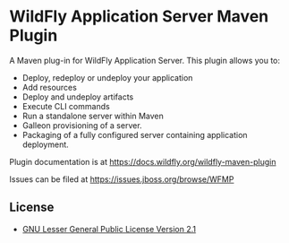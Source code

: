 WildFly Application Server Maven Plugin
=====================================

A Maven plug-in for WildFly Application Server. This plugin allows you to:

  * Deploy, redeploy or undeploy your application
  * Add resources
  * Deploy and undeploy artifacts
  * Execute CLI commands
  * Run a standalone server within Maven
  * Galleon provisioning of a server.
  * Packaging of a fully configured server containing application deployment.

Plugin documentation is at https://docs.wildfly.org/wildfly-maven-plugin

Issues can be filed at https://issues.jboss.org/browse/WFMP

License
-------
* [GNU Lesser General Public License Version 2.1](http://www.gnu.org/licenses/lgpl-2.1-standalone.html)